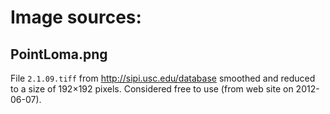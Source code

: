 # Image sources:

## PointLoma.png
File `2.1.09.tiff` from http://sipi.usc.edu/database
smoothed and reduced to a size of 192×192 pixels.
Considered free to use (from web site on 2012-06-07).
